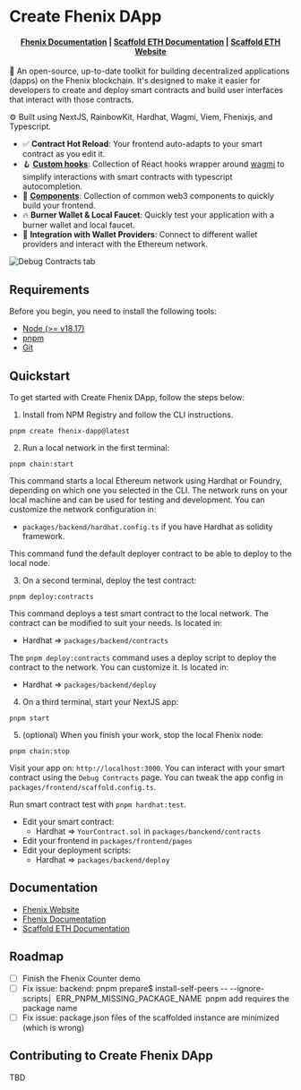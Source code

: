 # Create Fhenix DApp

<h4 align="center">
  <a href="https://docs.fhenix.zone/docs/devdocs/intro">Fhenix Documentation</a> |
  <a href="https://docs.scaffoldeth.io">Scaffold ETH Documentation</a> |
  <a href="https://scaffoldeth.io">Scaffold ETH Website</a>
</h4>

🧪 An open-source, up-to-date toolkit for building decentralized applications (dapps) on the Fhenix blockchain. 
It's designed to make it easier for developers to create and deploy smart contracts and build user interfaces that interact with those contracts.

⚙️ Built using NextJS, RainbowKit, Hardhat, Wagmi, Viem, Fhenixjs, and Typescript.

- ✅ **Contract Hot Reload**: Your frontend auto-adapts to your smart contract as you edit it.
- 🪝 **[Custom hooks](https://docs.scaffoldeth.io/hooks/)**: Collection of React hooks wrapper around [wagmi](https://wagmi.sh/) to simplify interactions with smart contracts with typescript autocompletion.
- 🧱 [**Components**](https://docs.scaffoldeth.io/components/): Collection of common web3 components to quickly build your frontend.
- 🔥 **Burner Wallet & Local Faucet**: Quickly test your application with a burner wallet and local faucet.
- 🔐 **Integration with Wallet Providers**: Connect to different wallet providers and interact with the Ethereum network.

![Debug Contracts tab](https://github.com/scaffold-eth/scaffold-eth-2/assets/55535804/b237af0c-5027-4849-a5c1-2e31495cccb1)

## Requirements

Before you begin, you need to install the following tools:

- [Node (>= v18.17)](https://nodejs.org/en/download/)
- [pnpm](https://pnpm.io/installation)
- [Git](https://git-scm.com/downloads)

## Quickstart

To get started with Create Fhenix DApp, follow the steps below:

1. Install from NPM Registry and follow the CLI instructions.

```
pnpm create fhenix-dapp@latest
```

2. Run a local network in the first terminal:

```
pnpm chain:start
```

This command starts a local Ethereum network using Hardhat or Foundry, depending on which one you selected in the CLI. The network runs on your local machine and can be used for testing and development. You can customize the network configuration in:

- `packages/backend/hardhat.config.ts` if you have Hardhat as solidity framework.

This command fund the default deployer contract to be able to deploy to the local node.

3. On a second terminal, deploy the test contract:

```
pnpm deploy:contracts
```

This command deploys a test smart contract to the local network. The contract can be modified to suit your needs. Is located in:

- Hardhat => `packages/backend/contracts`

The `pnpm deploy:contracts` command uses a deploy script to deploy the contract to the network. You can customize it. Is located in:

- Hardhat => `packages/backend/deploy`

4. On a third terminal, start your NextJS app:

```
pnpm start
```

5. (optional) When you finish your work, stop the local Fhenix node:

```
pnpm chain:stop
```

Visit your app on: `http://localhost:3000`. You can interact with your smart contract using the `Debug Contracts` page. 
You can tweak the app config in `packages/frontend/scaffold.config.ts`.

Run smart contract test with `pnpm hardhat:test`.

- Edit your smart contract:
  - Hardhat => `YourContract.sol` in `packages/banckend/contracts`
- Edit your frontend in `packages/frontend/pages`
- Edit your deployment scripts:
  - Hardhat => `packages/backend/deploy`

## Documentation

-  <a href="https://www.fhenix.io/">Fhenix Website</a>
-  <a href="https://docs.fhenix.zone/docs/devdocs/intro">Fhenix Documentation</a>
-  <a href="https://docs.scaffoldeth.io">Scaffold ETH Documentation</a>

## Roadmap

- [ ] Finish the Fhenix Counter demo
- [ ] Fix issue: backend: pnpm prepare$ install-self-peers -- --ignore-scripts│  ERR_PNPM_MISSING_PACKAGE_NAME  pnpm add requires the package name
- [ ] Fix issue: package.json files of the scaffolded instance are minimized (which is wrong)

## Contributing to Create Fhenix DApp

TBD
